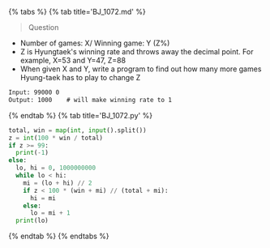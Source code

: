 {% tabs %}
{% tab title='BJ_1072.md' %}

> Question

* Number of games: X/ Winning game: Y (Z%)
* Z is Hyungtaek's winning rate and throws away the decimal point. For example, X=53 and Y=47, Z=88
* When given X and Y, write a program to find out how many more games Hyung-taek has to play to change Z

```txt
Input: 99000 0
Output: 1000    # will make winning rate to 1
```

{% endtab %}
{% tab title='BJ_1072.py' %}

```py
total, win = map(int, input().split())
z = int(100 * win / total)
if z >= 99:
  print(-1)
else:
  lo, hi = 0, 1000000000
  while lo < hi:
    mi = (lo + hi) // 2
    if z < 100 * (win + mi) // (total + mi):
      hi = mi
    else:
      lo = mi + 1
  print(lo)
```

{% endtab %}
{% endtabs %}
